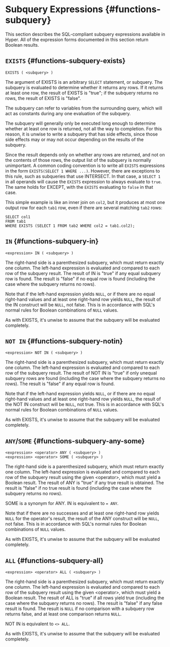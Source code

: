 # Subquery Expressions {#functions-subquery}

This section describes the SQL-compliant subquery expressions available
in Hyper. All of the expression forms documented in this section return
Boolean results.

## `EXISTS` {#functions-subquery-exists}

```sql_template
EXISTS ( <subquery> )
```

The argument of EXISTS is an arbitrary `SELECT` statement, or subquery.
The subquery is evaluated to determine whether it returns any rows. If
it returns at least one row, the result of EXISTS is "true"; if the
subquery returns no rows, the result of EXISTS is "false".

The subquery can refer to variables from the surrounding query, which
will act as constants during any one evaluation of the subquery.

The subquery will generally only be executed long enough to determine
whether at least one row is returned, not all the way to completion. For
this reason, it is unwise to write a subquery that has side effects,
since those side effects may or may not occur depending on the results
of the subquery.

Since the result depends only on whether any rows are returned, and not
on the contents of those rows, the output list of the subquery is
normally unimportant. A common coding convention is to write all
`EXISTS` expressions in the form `EXISTS(SELECT 1 WHERE ...)`. However,
there are exceptions to this rule, such as subqueries that use
INTERSECT. In that case, a `SELECT 1` in all operands will cause the
`EXISTS` expression to always evaluate to `true`. The same holds for
EXCEPT, with the `EXISTS` evaluating to `false` in that case.

This simple example is like an inner join on `col2`, but it produces at
most one output row for each `tab1` row, even if there are several
matching `tab2` rows:

    SELECT col1
    FROM tab1
    WHERE EXISTS (SELECT 1 FROM tab2 WHERE col2 = tab1.col2);

## `IN` {#functions-subquery-in}

```sql_template
<expression> IN ( <subquery> )
```

The right-hand side is a parenthesized subquery, which must return
exactly one column. The left-hand expression is evaluated and compared
to each row of the subquery result. The result of IN is "true" if any
equal subquery row is found. The result is "false" if no equal row is
found (including the case where the subquery returns no rows).

Note that if the left-hand expression yields `NULL`, or if there are no
equal right-hand values and at least one right-hand row yields `NULL`,
the result of the IN construct will be `NULL`, not false. This is in
accordance with SQL\'s normal rules for Boolean combinations of `NULL`
values.

As with EXISTS, it\'s unwise to assume that the subquery will be
evaluated completely.

## `NOT IN` {#functions-subquery-notin}

```sql_template
<expression> NOT IN ( <subquery> )
```

The right-hand side is a parenthesized subquery, which must return
exactly one column. The left-hand expression is evaluated and compared
to each row of the subquery result. The result of NOT IN is "true" if
only unequal subquery rows are found (including the case where the
subquery returns no rows). The result is "false" if any equal row is
found.

Note that if the left-hand expression yields `NULL`, or if there are no
equal right-hand values and at least one right-hand row yields `NULL`,
the result of the NOT IN construct will be `NULL`, not true. This is in
accordance with SQL\'s normal rules for Boolean combinations of `NULL`
values.

As with EXISTS, it\'s unwise to assume that the subquery will be
evaluated completely.

## `ANY`/`SOME` {#functions-subquery-any-some}

```sql_template
<expression> <operator> ANY ( <subquery> )
<expression> <operator> SOME ( <subquery> )
```

The right-hand side is a parenthesized subquery, which must return
exactly one column. The left-hand expression is evaluated and compared
to each row of the subquery result using the given \<operator\>, which
must yield a Boolean result. The result of ANY is "true" if any true
result is obtained. The result is "false" if no true result is found
(including the case where the subquery returns no rows).

SOME is a synonym for ANY. IN is equivalent to `= ANY`.

Note that if there are no successes and at least one right-hand row
yields `NULL` for the operator\'s result, the result of the ANY
construct will be `NULL`, not false. This is in accordance with SQL\'s
normal rules for Boolean combinations of `NULL` values.

As with EXISTS, it\'s unwise to assume that the subquery will be
evaluated completely.

## `ALL` {#functions-subquery-all}

```sql_template
<expression> <operator> ALL ( <subquery> )
```

The right-hand side is a parenthesized subquery, which must return
exactly one column. The left-hand expression is evaluated and compared
to each row of the subquery result using the given \<operator\>, which
must yield a Boolean result. The result of ALL is "true" if all rows
yield true (including the case where the subquery returns no rows). The
result is "false" if any false result is found. The result is `NULL` if
no comparison with a subquery row returns false, and at least one
comparison returns `NULL`.

NOT IN is equivalent to `<> ALL`.

As with EXISTS, it\'s unwise to assume that the subquery will be
evaluated completely.
